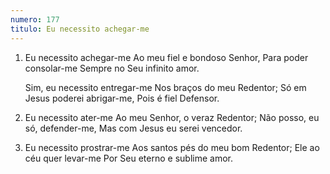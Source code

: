 ```yaml
---
numero: 177
titulo: Eu necessito achegar-me
---
```

1. Eu necessito achegar-me
   Ao meu fiel e bondoso Senhor,
   Para poder consolar-me
   Sempre no Seu infinito amor.

   Sim, eu necessito entregar-me
   Nos braços do meu Redentor;
   Só em Jesus poderei abrigar-me,
   Pois é fiel Defensor.

2. Eu necessito ater-me
   Ao meu Senhor, o veraz Redentor;
   Não posso, eu só, defender-me,
   Mas com Jesus eu serei vencedor.

3. Eu necessito prostrar-me
   Aos santos pés do meu bom Redentor;
   Ele ao céu quer levar-me
   Por Seu eterno e sublime amor.
